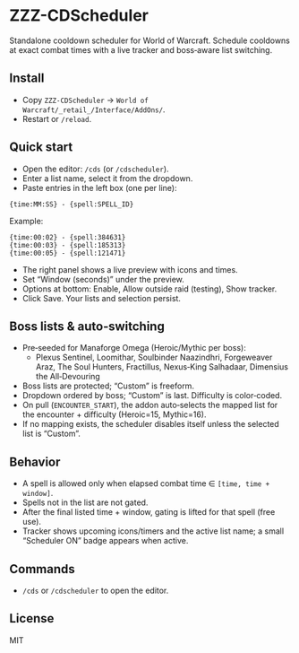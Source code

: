 # ZZZ-CDScheduler

Standalone cooldown scheduler for World of Warcraft. Schedule cooldowns at exact combat times with a live tracker and boss‑aware list switching.

## Install
- Copy `ZZZ-CDScheduler` → `World of Warcraft/_retail_/Interface/AddOns/`.
- Restart or `/reload`.

## Quick start
- Open the editor: `/cds` (or `/cdscheduler`).
- Enter a list name, select it from the dropdown.
- Paste entries in the left box (one per line):

```text
{time:MM:SS} - {spell:SPELL_ID}
```

Example:

```text
{time:00:02} - {spell:384631}
{time:00:03} - {spell:185313}
{time:00:05} - {spell:121471}
```

- The right panel shows a live preview with icons and times.
- Set “Window (seconds)” under the preview.
- Options at bottom: Enable, Allow outside raid (testing), Show tracker.
- Click Save. Your lists and selection persist.

## Boss lists & auto‑switching
- Pre‑seeded for Manaforge Omega (Heroic/Mythic per boss):
  - Plexus Sentinel, Loomithar, Soulbinder Naazindhri, Forgeweaver Araz,
    The Soul Hunters, Fractillus, Nexus‑King Salhadaar, Dimensius the All‑Devouring
- Boss lists are protected; “Custom” is freeform.
- Dropdown ordered by boss; “Custom” is last. Difficulty is color‑coded.
- On pull (`ENCOUNTER_START`), the addon auto‑selects the mapped list for the
  encounter + difficulty (Heroic=15, Mythic=16).
- If no mapping exists, the scheduler disables itself unless the selected list is “Custom”.

## Behavior
- A spell is allowed only when elapsed combat time ∈ `[time, time + window]`.
- Spells not in the list are not gated.
- After the final listed time + window, gating is lifted for that spell (free use).
- Tracker shows upcoming icons/timers and the active list name; a small “Scheduler ON” badge appears when active.

## Commands
- `/cds` or `/cdscheduler` to open the editor.

## License
MIT
